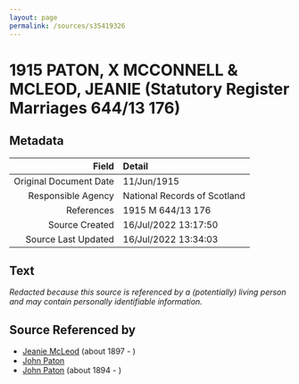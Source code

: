 ```yaml
---
layout: page
permalink: /sources/s35419326
---
```


# 1915 PATON, X MCCONNELL & MCLEOD, JEANIE (Statutory Register Marriages 644/13 176)

## Metadata
Field | Detail
---:|:---
Original Document Date | 11/Jun/1915
Responsible Agency | National Records of Scotland
References | 1915 M 644/13 176
Source Created | 16/Jul/2022 13:17:50
Source Last Updated | 16/Jul/2022 13:34:03

## Text

_Redacted because this source is referenced by a (potentially) living person and may contain personally identifiable information._

## Source Referenced by

* [Jeanie McLeod](../people/@70248352@-jeanie-mcleod-b1897-d.md) (about 1897 - )
* [John Paton](../people/@43171135@-john-paton-b-d.md)
* [John Paton](../people/@5211114@-john-paton-b1894-d.md) (about 1894 - )
